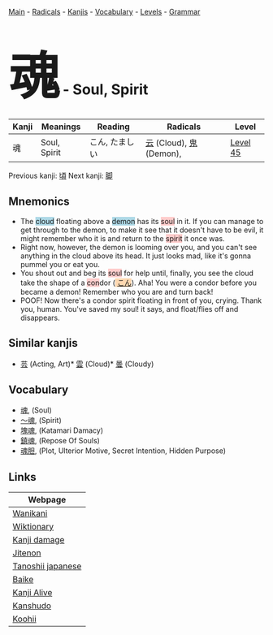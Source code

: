 <style> bigfont {font-size: 100px}</style>
[Main](../index.md) -
[Radicals](../radicals.md) -
[Kanjis](../kanjis.md) -
[Vocabulary](../vocabulary.md) -
[Levels](../levels.md) -
[Grammar](../grammar.md)
# <bigfont> 魂</bigfont> - Soul, Spirit 

| Kanji | Meanings | Reading | Radicals | Level |
| --- | --- | --- | --- | --- |
| 魂 | Soul, Spirit | こん, たましい | [云](../radicals/云.md) (Cloud), [鬼](../radicals/鬼.md) (Demon),  | [Level 45](../levels/wk_level45.md) |

Previous kanji: [頃](頃.md) Next kanji: [脚](脚.md) 

## Mnemonics
 * The <span style="background-color:#ADD8E6"> cloud</span> floating above a <span style="background-color:#ADD8E6"> demon</span> has its <span style="background-color:#ffcccb"> soul</span> in it. If you can manage to get through to the demon, to make it see that it doesn't have to be evil, it might remember who it is and return to the <span style="background-color:#ffcccb"> spirit</span> it once was.
* Right now, however, the demon is looming over you, and you can't see anything in the cloud above its head. It just looks mad, like it's gonna pummel you or eat you.
* You shout out and beg its <span style="background-color:#ffcccb"> soul</span> for help until, finally, you see the cloud take the shape of a <span style="background-color:#ffcccb"> con</span>dor (<span style="background-color:#fed8b1"> [こん](https://jisho.org/search/こん)</span>). Aha! You were a condor before you became a demon! Remember who you are and turn back!
* POOF! Now there's a condor spirit floating in front of you, crying. Thank you, human. You've saved my soul! it says, and float/flies off and disappears.


## Similar kanjis
 * [芸](芸.md) (Acting, Art)* [雲](雲.md) (Cloud)* [曇](曇.md) (Cloudy)


## Vocabulary
 * [魂](../vocabulary/魂.md), (Soul)
* [〜魂](../vocabulary/魂.md), (Spirit)
* [塊魂](../vocabulary/魂.md), (Katamari Damacy)
* [鎮魂](../vocabulary/魂.md), (Repose Of Souls)
* [魂胆](../vocabulary/魂.md), (Plot, Ulterior Motive, Secret Intention, Hidden Purpose)



## Links 

| Webpage |
| --- |
| [Wanikani          ](https://www.wanikani.com/kanji/魂) |
| [Wiktionary        ](https://en.wiktionary.org/wiki/魂) |
| [Kanji damage      ](http://www.kanjidamage.com/kanji/search?utf8=✓&q=魂) |
| [Jitenon           ](https://jitenon.com/kanji/魂) |
| [Tanoshii japanese ](https://www.tanoshiijapanese.com/dictionary/kanji.cfm?k=魂) |
| [Baike             ](https://baike.baidu.com/item/魂) |
| [Kanji Alive       ](https://app.kanjialive.com/魂) |
| [Kanshudo          ](https://www.kanshudo.com/searchmn?q=魂) |
| [Koohii            ](https://kanji.koohii.com/study/kanji/魂) |
